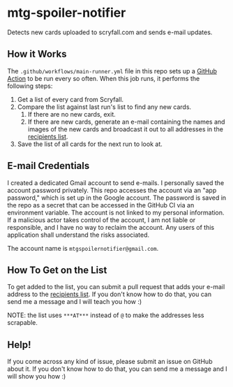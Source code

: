 # mtg-spoiler-notifier

Detects new cards uploaded to scryfall.com and sends e-mail updates.

## How it Works

The `.github/workflows/main-runner.yml` file in this repo sets up a
[GitHub Action](https://github.com/features/actions) to be run every so often.
When this job runs, it performs the following steps:

1. Get a list of every card from Scryfall.
1. Compare the list against last run's list to find any new cards.
    1. If there are no new cards, exit.
    1. If there are new cards, generate an e-mail containing the names and
       images of the new cards and broadcast it out to all addresses in the
       [recipients list](./recipients.json).
1. Save the list of all cards for the next run to look at.

## E-mail Credentials

I created a dedicated Gmail account to send e-mails. I personally saved the
account password privately. This repo accesses the account via an "app
password," which is set up in the Google account. The password is saved in the
repo as a secret that can be accessed in the GitHub CI via an environment
variable. The account is not linked to my personal information. If a malicious
actor takes control of the account, I am not liable or responsible, and I have
no way to reclaim the account. Any users of this application shall understand
the risks associated.

The account name is `mtgspoilernotifier@gmail.com`.

## How To Get on the List

To get added to the list, you can submit a pull request that adds your e-mail
address to the [recipients list](./recipients.json). If you don't know how to do
that, you can send me a message and I will teach you how :)

NOTE: the list uses `***AT***` instead of `@` to make the addresses less
scrapable.

## Help!

If you come across any kind of issue, please submit an issue on GitHub about it.
If you don't know how to do that, you can send me a message and I will show you
how :)

